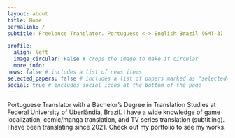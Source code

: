 ```yaml
---
layout: about
title: Home
permalink: /
subtitle: Freelance Translator. Portuguese <-> English Brazil (GMT-3)

profile:
  align: left
  image_circular: False # crops the image to make it circular
  more_info:
news: false # includes a list of news items
selected_papers: false # includes a list of papers marked as "selected={true}"
social: true # includes social icons at the bottom of the page
---
```

<div style="text-align: left">
Portuguese Translator with a Bachelor’s Degree in Translation Studies at Federal University of Uberlândia, Brazil. I have a wide knowledge of game localization, comic/manga translation, and TV series translation (subtitling). I have been translating since 2021. Check out my portfolio to see my works.</div>